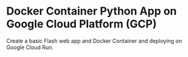 # Docker Container Python App on Google Cloud Platform (GCP)

Create a basic Flash web app and Docker Container and deploying on Google Cloud Run.
